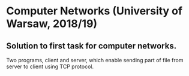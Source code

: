 # Computer Networks (University of Warsaw, 2018/19)
## Solution to first task for computer networks.
Two programs, client and server, which enable sending part of file from server to client using TCP protocol.
